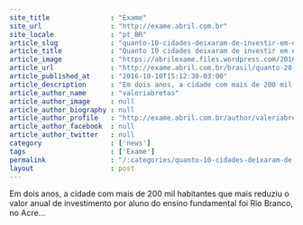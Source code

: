 ```yaml
---
site_title               : "Exame"
site_url                 : "http://exame.abril.com.br"
site_locale              : "pt_BR"
article_slug             : "quanto-10-cidades-deixaram-de-investir-em-educacao-em-2-anos"
article_title            : "Quanto 10 cidades deixaram de investir em educação em 2 anos"
article_image            : "https://abrilexame.files.wordpress.com/2016/10/size_960_16_9_rio-branco-acre.jpg?quality=70&strip=all&w=960"
article_url              : "http://exame.abril.com.br/brasil/quanto-20-cidades-deixaram-de-investir-em-educacao-em-2-anos/"
article_published_at     : "2016-10-10T15:12:30-03:00"
article_description      : "Em dois anos, a cidade com mais de 200 mil habitantes que mais reduziu o valor anual de investimento por aluno do ensino fundamental foi Rio Branco, no Acre..."
article_author_name      : "valeriabretas"
article_author_image     : null
article_author_biography : null
article_author_profile   : "http://exame.abril.com.br/author/valeriabretas/"
article_author_facebook  : null
article_author_twitter   : null
category                 : ['news']
tags                     : ['Exame']
permalink                : "/:categories/quanto-10-cidades-deixaram-de-investir-em-educacao-em-2-anos/"
layout                   : post
---
```


Em dois anos, a cidade com mais de 200 mil habitantes que mais reduziu o valor anual de investimento por aluno do ensino fundamental foi Rio Branco, no Acre...
